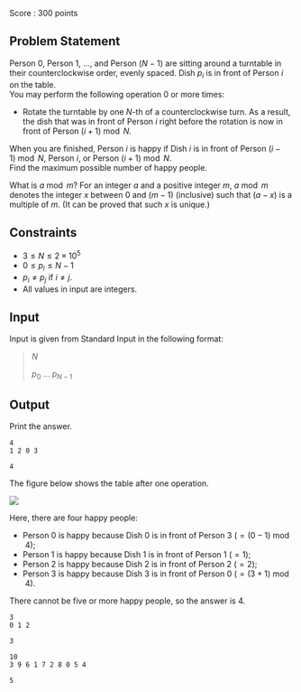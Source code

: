 Score : $300$ points

## Problem Statement

Person $0$, Person $1$, $\ldots$, and Person $(N-1)$ are sitting around a turntable in their counterclockwise order, evenly spaced.  Dish $p_i$ is in front of Person $i$ on the table.<br>
You may perform the following operation $0$ or more times:

- Rotate the turntable by one $N$-th of a counterclockwise turn.  As a result, the dish that was in front of Person $i$ right before the rotation is now in front of Person $(i+1) \bmod N$.

When you are finished, Person $i$ is happy if Dish $i$ is in front of Person $(i-1) \bmod N$, Person $i$, or Person $(i+1) \bmod N$.<br>
Find the maximum possible number of happy people.

 What is $a \bmod m$?  For an integer $a$ and a positive integer $m$, $a \bmod m$ denotes the integer $x$ between $0$ and $(m-1)$ (inclusive) such that $(a-x)$ is a multiple of $m$.  (It can be proved that such $x$ is unique.)

## Constraints

- $3 \leq N \leq 2 \times 10^5$
- $0 \leq p_i \leq N-1$
- $p_i \neq p_j$ if $i \neq j$.
- All values in input are integers.

## Input

Input is given from Standard Input in the following format:

> $N$
> 
> $p_0$ $\ldots$ $p_{N-1}$

## Output

Print the answer.

```input1
4
1 2 0 3
```

```output1
4
```

The figure below shows the table after one operation.

![](https://img.atcoder.jp/abc268/70536a7b7fad87d6a49ad00df89a4a30.png)

Here, there are four happy people:

- Person $0$ is happy because Dish $0$ is in front of Person $3\ (=(0-1) \bmod 4)$;
- Person $1$ is happy because Dish $1$ is in front of Person $1\ (=1)$;
- Person $2$ is happy because Dish $2$ is in front of Person $2\ (=2)$;
- Person $3$ is happy because Dish $3$ is in front of Person $0\ (=(3+1) \bmod 4)$.

There cannot be five or more happy people, so the answer is $4$.

```input2
3
0 1 2
```

```output2
3
```

```input3
10
3 9 6 1 7 2 8 0 5 4
```

```output3
5
```